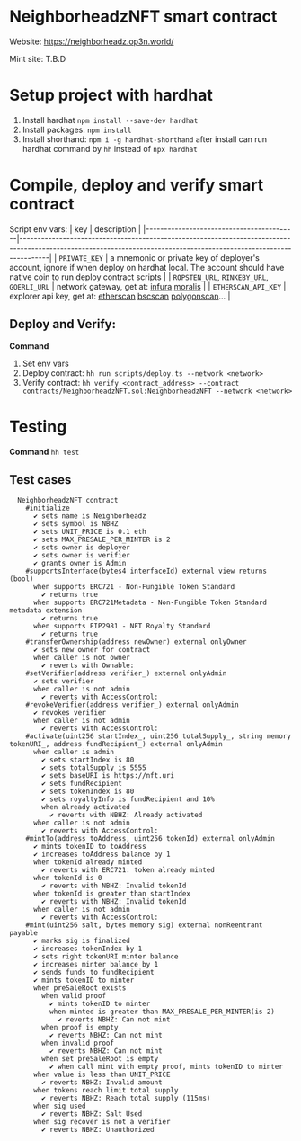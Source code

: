 # NeighborheadzNFT smart contract

Website: https://neighborheadz.op3n.world/

Mint site: T.B.D

# Setup project with hardhat

1. Install hardhat `npm install --save-dev hardhat`
2. Install packages: `npm install`
3. Install shorthand: `npm i -g hardhat-shorthand` after install can run hardhat command by `hh` instead of `npx hardhat`

# Compile, deploy and verify smart contract

Script env vars:
  | key                                      | description                                                                                                                                                        |
|------------------------------------------|--------------------------------------------------------------------------------------------------------------------------------------------------------------------|
| `PRIVATE_KEY`                            | a mnemonic or private key of deployer's account, ignore if when deploy on hardhat local. The account should have native coin to run deploy contract scripts                     |
| `ROPSTEN_URL`, `RINKEBY_URL`, `GOERLI_URL` | network gateway, get at: [infura](https://infura.io/) [moralis](https://moralis.io/)                                                                               |
| `ETHERSCAN_API_KEY`                      | explorer api key, get at:  [etherscan](https://etherscan.io/myapikey) [bscscan](https://bscscan.com/myapikey) [polygonscan](https://polygonscan.com/myapikey)... |

## Deploy and Verify:

**Command**
1. Set env vars
2. Deploy contract: `hh run scripts/deploy.ts --network <network>`
3. Verify contract: `hh verify <contract_address> --contract contracts/NeighborheadzNFT.sol:NeighborheadzNFT --network <network>`

# Testing

**Command**
  `hh test`

## Test cases
  ```
    NeighborheadzNFT contract
      #initialize
        ✔ sets name is Neighborheadz
        ✔ sets symbol is NBHZ
        ✔ sets UNIT_PRICE is 0.1 eth
        ✔ sets MAX_PRESALE_PER_MINTER is 2
        ✔ sets owner is deployer
        ✔ sets owner is verifier
        ✔ grants owner is Admin
      #supportsInterface(bytes4 interfaceId) external view returns (bool)
        when supports ERC721 - Non-Fungible Token Standard
          ✔ returns true
        when supports ERC721Metadata - Non-Fungible Token Standard metadata extension
          ✔ returns true
        when supports EIP2981 - NFT Royalty Standard
          ✔ returns true
      #transferOwnership(address newOwner) external onlyOwner
        ✔ sets new owner for contract
        when caller is not owner
          ✔ reverts with Ownable:
      #setVerifier(address verifier_) external onlyAdmin
        ✔ sets verifier
        when caller is not admin
          ✔ reverts with AccessControl:
      #revokeVerifier(address verifier_) external onlyAdmin
        ✔ revokes verifier
        when caller is not admin
          ✔ reverts with AccessControl:
      #activate(uint256 startIndex_, uint256 totalSupply_, string memory tokenURI_, address fundRecipient_) external onlyAdmin
        when caller is admin
          ✔ sets startIndex is 80
          ✔ sets totalSupply is 5555
          ✔ sets baseURI is https://nft.uri
          ✔ sets fundRecipient
          ✔ sets tokenIndex is 80
          ✔ sets royaltyInfo is fundRecipient and 10%
          when already activated
            ✔ reverts with NBHZ: Already activated
        when caller is not admin
          ✔ reverts with AccessControl:
      #mintTo(address toAddress, uint256 tokenId) external onlyAdmin
        ✔ mints tokenID to toAddress
        ✔ increases toAddress balance by 1
        when tokenId already minted
          ✔ reverts with ERC721: token already minted
        when tokenId is 0
          ✔ reverts with NBHZ: Invalid tokenId
        when tokenId is greater than startIndex
          ✔ reverts with NBHZ: Invalid tokenId
        when caller is not admin
          ✔ reverts with AccessControl:
      #mint(uint256 salt, bytes memory sig) external nonReentrant payable
        ✔ marks sig is finalized
        ✔ increases tokenIndex by 1
        ✔ sets right tokenURI minter balance
        ✔ increases minter balance by 1
        ✔ sends funds to fundRecipient
        ✔ mints tokenID to minter
        when preSaleRoot exists
          when valid proof
            ✔ mints tokenID to minter
            when minted is greater than MAX_PRESALE_PER_MINTER(is 2)
              ✔ reverts NBHZ: Can not mint
          when proof is empty
            ✔ reverts NBHZ: Can not mint
          when invalid proof
            ✔ reverts NBHZ: Can not mint
          when set preSaleRoot is empty
            ✔ when call mint with empty proof, mints tokenID to minter
        when value is less than UNIT_PRICE
          ✔ reverts NBHZ: Invalid amount
        when tokens reach limit total supply
          ✔ reverts NBHZ: Reach total supply (115ms)
        when sig used
          ✔ reverts NBHZ: Salt Used
        when sig recover is not a verifier
          ✔ reverts NBHZ: Unauthorized
  ```
